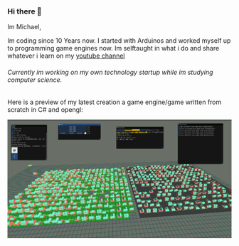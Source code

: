### Hi there 👋

Im Michael,


Im coding since 10 Years now. I started with Arduinos and worked myself up to programming game engines now. 
Im selftaught in what i do and share whatever i learn on my [youtube channel](https://www.youtube.com/channel/UCA5_qbCO_WvQnKJLMUjxDdQ)

###### Currently im working on my own technology startup while im studying computer science.

Here is a preview of my latest creation a game engine/game written from scratch in C# and opengl:

![](https://github.com/MichaelKirsch/MichaelKirsch/blob/main/Unbenannt.PNG "image")
